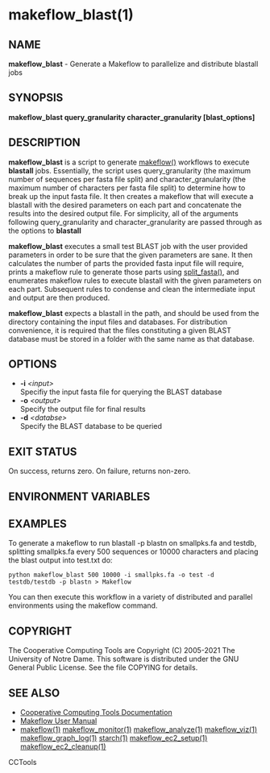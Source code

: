 






















# makeflow_blast(1)

## NAME
**makeflow_blast** - Generate a Makeflow to parallelize and distribute blastall jobs

## SYNOPSIS
**makeflow_blast query_granularity character_granularity [blast_options]**

## DESCRIPTION
**makeflow_blast** is a script to generate [makeflow()](makeflow.md) workflows to execute **blastall** jobs. Essentially, the script uses query_granularity (the maximum number of sequences per fasta file split) and character_granularity (the maximum number of characters per fasta file split) to determine how to break up the input fasta file.  It then creates a makeflow that will execute a blastall with the desired parameters on each part and concatenate the results into the desired output file.  For simplicity, all of the arguments following query_granularity and character_granularity are passed through as the options to **blastall**

**makeflow_blast** executes a small test BLAST job with the user provided parameters in order to be sure that the given parameters are sane.  It then calculates the number of parts the provided fasta input file will require, prints a makeflow rule to generate those parts using [split_fasta()](split_fasta.md), and enumerates makeflow rules to execute blastall with the given parameters on each part. Subsequent rules to condense and clean the intermediate input and output are then produced.

**makeflow_blast** expects a blastall in the path, and should be used from the directory containing the input files and databases.  For distribution convenience, it is required that the files constituting a given BLAST database must be stored in a folder with the same name as that database.

## OPTIONS

- **-i** _&lt;input&gt;_<br />Specifiy the input fasta file for querying the BLAST database
- **-o** _&lt;output&gt;_<br />Specify the output file for final results
- **-d** _&lt;databse&gt;_<br />Specify the BLAST database to be queried


## EXIT STATUS
On success, returns zero.  On failure, returns non-zero.

## ENVIRONMENT VARIABLES

## EXAMPLES

To generate a makeflow to run blastall -p blastn on smallpks.fa and testdb, splitting smallpks.fa every 500 sequences or 10000 characters and placing the blast output into test.txt do:
```
python makeflow_blast 500 10000 -i smallpks.fa -o test -d testdb/testdb -p blastn > Makeflow
```
You can then execute this workflow in a variety of distributed and parallel environments using the makeflow command.

## COPYRIGHT

The Cooperative Computing Tools are Copyright (C) 2005-2021 The University of Notre Dame.  This software is distributed under the GNU General Public License.  See the file COPYING for details.

## SEE ALSO


- [Cooperative Computing Tools Documentation]("../index.html")
- [Makeflow User Manual]("../makeflow.html")
- [makeflow(1)](makeflow.md) [makeflow_monitor(1)](makeflow_monitor.md) [makeflow_analyze(1)](makeflow_analyze.md) [makeflow_viz(1)](makeflow_viz.md) [makeflow_graph_log(1)](makeflow_graph_log.md) [starch(1)](starch.md) [makeflow_ec2_setup(1)](makeflow_ec2_setup.md) [makeflow_ec2_cleanup(1)](makeflow_ec2_cleanup.md)


CCTools

